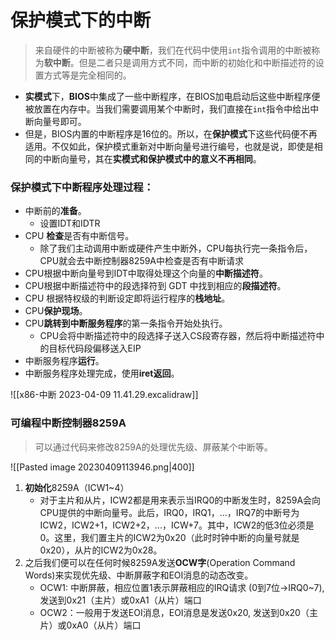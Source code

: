 # 保护模式下的中断

>来自硬件的中断被称为**硬中断**，我们在代码中使用`int`指令调用的中断被称为**软中断**。但是二者只是调用方式不同，而中断的初始化和中断描述符的设置方式等是完全相同的。

* **实模式**下，**BIOS**中集成了一些中断程序，在BIOS加电启动后这些中断程序便被放置在内存中。当我们需要调用某个中断时，我们直接在`int`指令中给出中断向量号即可。
* 但是，BIOS内置的中断程序是16位的。所以，在**保护模式**下这些代码便不再适用。不仅如此，保护模式重新对中断向量号进行编号，也就是说，即使是相同的中断向量号，其在**实模式和保护模式中的意义不再相同**。

### 保护模式下中断程序处理过程：

-   中断前的**准备**。
	- 设置IDT和IDTR
-   CPU **检查**是否有中断信号。
	- 除了我们主动调用中断或硬件产生中断外，CPU每执行完一条指令后，CPU就会去中断控制器8259A中检查是否有中断请求
-   CPU根据中断向量号到IDT中取得处理这个向量的**中断描述符**。
-   CPU根据中断描述符中的段选择符到 GDT 中找到相应的**段描述符**。
-   CPU 根据特权级的判断设定即将运行程序的**栈地址**。
-   CPU**保护现场**。
-   CPU**跳转到中断服务程序**的第一条指令开始处执行。
	- CPU会将中断描述符中的段选择子送入CS段寄存器，然后将中断描述符中的目标代码段偏移送入EIP
-   中断服务程序**运行**。
-   中断服务程序处理完成，使用**iret返回**。

![[x86-中断 2023-04-09 11.41.29.excalidraw]]


### 可编程中断控制器8259A

> 可以通过代码来修改8259A的处理优先级、屏蔽某个中断等。

![[Pasted image 20230409113946.png|400]]

1. **初始化**8259A（ICW1~4）
	* 对于主片和从片，ICW2都是用来表示当IRQ0的中断发生时，8259A会向CPU提供的中断向量号。此后，IRQ0，IRQ1，...，IRQ7的中断号为ICW2，ICW2+1，ICW2+2，...，ICW+7。其中，ICW2的低3位必须是0。这里，我们置主片的ICW2为0x20（此时时钟中断的向量号就是0x20），从片的ICW2为0x28。
2. 之后我们便可以在任何时候8259A发送**OCW字**(Operation Command Words)来实现优先级、中断屏蔽字和EOI消息的动态改变。
	* OCW1: 中断屏蔽，相应位置1表示屏蔽相应的IRQ请求 (0到7位->IRQ0~7), 发送到0x21（主片）或0xA1（从片）端口
	* OCW2：一般用于发送EOI消息，EOI消息是发送0x20, 发送到0x20（主片）或0xA0（从片）端口